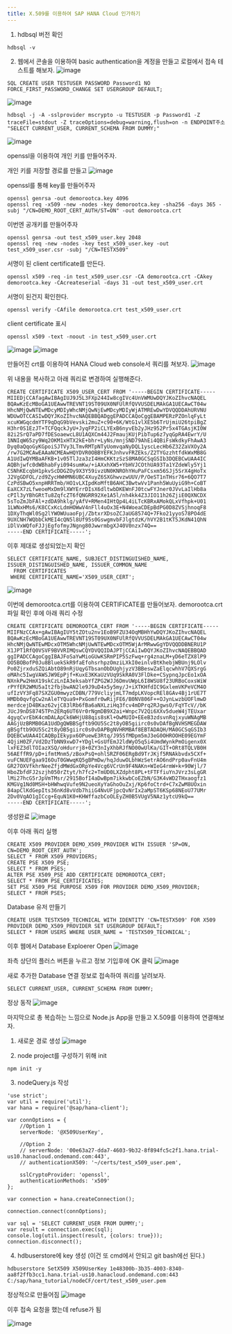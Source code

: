 ```yaml
---
title: X.509를 이용하여 SAP HANA Cloud 인가하기
---
```


1. hdbsql 버전 확인
```
hdbsql -v
```

2. 웹에서 콘솔을 이용하여 basic authentication을 계정을 만들고 로컬에서 접속 테스트를 해보자.
![image](https://github.com/BJSNuruhee/levelup/assets/88364980/34a2e6ee-7e70-4dfa-9311-76ad63a580e6)
```
SQL CREATE USER TESTUSER PASSWORD Password1 NO FORCE_FIRST_PASSWORD_CHANGE SET USERGROUP DEFAULT;
```
![image](https://github.com/BJSNuruhee/levelup/assets/88364980/428bb147-8a70-4916-9f3d-81e01c64fb2b)

```
hdbsql -j -A -sslprovider mscrypto -u TESTUSER -p Password1 -Z traceFile=stdout -Z traceOptions=debug=warning,flush=on -n ENDPOINT주소 "SELECT CURRENT_USER, CURRENT_SCHEMA FROM DUMMY;"
```

![image](https://github.com/BJSNuruhee/levelup/assets/88364980/f3ef39d8-983c-41c1-8d23-f07a66b2229a)

openssl을 이용하여 개인 키를 만들어주자.

개인 키를 저장할 경로를 만들고
![image](https://github.com/BJSNuruhee/levelup/assets/88364980/cf378701-1f18-4887-bdf1-dbd99aa31bca)

openssl를 통해 key를 만들어주자
```
openssl genrsa -out demorootca.key 4096
openssl req -x509 -new -nodes -key demorootca.key -sha256 -days 365 -subj "/CN=DEMO_ROOT_CERT_AUTH/ST=ON" -out demorootca.crt
```

이번엔 공개키를 만들어주자
```
openssl genrsa -out test_x509_user.key 2048
openssl req -new -nodes -key test_x509_user.key -out test_x509_user.csr -subj "/CN=TESTX509"

```

서명이 된 client certificate를 만든다.
```
openssl x509 -req -in test_x509_user.csr -CA demorootca.crt -CAkey demorootca.key -CAcreateserial -days 31 -out test_x509_user.crt
```

서명이 된건지 확인한다.
```
openssl verify -CAfile demorootca.crt test_x509_user.crt
```

client certificate 표시
```
openssl x509 -text -noout -in test_x509_user.crt
```

![image](https://github.com/BJSNuruhee/levelup/assets/88364980/e9c1b949-3172-4e38-8718-25a89ccc307c)
![image](https://github.com/BJSNuruhee/levelup/assets/88364980/c07e098a-aa14-46be-a506-c71e70a76a0f)

만들어진 crt를 이용하여 HANA Cloud web console서 쿼리를 쳐보자.
![image](https://github.com/BJSNuruhee/levelup/assets/88364980/4f53a988-5d68-4e13-bd9b-5a3af6e91c4a)

위 내용을 복사하고 아래 쿼리로 변경하여 실행해준다.

```
CREATE CERTIFICATE X509_USER_CERT FROM '-----BEGIN CERTIFICATE-----
MIIEDjCCAfagAwIBAgIUJ9J5L3FXp244Iw8cgIVc4UnVWMUwDQYJKoZIhvcNAQEL
BQAwKzEcMBoGA1UEAwwTREVNT19ST09UX0NFUlRfQVVUSDELMAkGA1UECAwCT04w
HhcNMjQwNTEwMDcyMDIyWhcNMjQwNjEwMDcyMDIyWjATMREwDwYDVQQDDAhURVNU
WDUwOTCCASIwDQYJKoZIhvcNAQEBBQADggEPADCCAQoCggEBAMPERzPZOnlqFyLt
xcuKWGqcdmYTF9qDqG9bVevski2muZ+c90+6K/WtG1vlXE5b6TrUjmiU26tpiBgZ
H3hr0S1EzJT+TCFQqckJyU+JyqFP2iCLYExB6nyvEb2yJHz952Pr5x4TGAsjKI0W
82i2SrQ7aPD7fDESoaewcL8U1AQXCm44J2FmaujKUjPibTup6z7yqGpRA4EwrY/U
1NNIqW65zy9Wq2OKM1xHTX2kE+bhr+LyNs/mnjSND79AhEi4QBiFsWkdkyFhAwA3
Dyq0aQqoGyKGpoiSJTVy3LTmvRMTpNTyUomvqaNyDQL1yscLecHb6Z32ZaVXOy2A
/rw7G2MCAwEAAaNCMEAwHQYDVR0OBBYEFKJnhvvFRZEks/Z2TYGzzhtfdkWxMB8G
A1UdIwQYMBaAFKB+1v05TlJza3zI4HmCKKtzSzS8MA0GCSqGSIb3DQEBCwUAA4IC
AQBhjwfc0dWBhabFyi094sumKw/+iAXxhXW5+YbHVJCOthUA93Ta1YZdeWly5Yj1
CSNhKEcqbH1pkvScDDGZOy9X3Y59ivzUN0KNROhYHuPaFCsxm56SJj5SrX4gHoTx
J2VgGDFOL/zd9ZycHWHMN6UBC4XuyZ6SXGhwvzwUUV/P/OeST1nTHsr76+6QO7T7
CzPdSBwO5xnpHRRTmb/HO1vLXIpdKoMftB6AHC3BwtwVv1Panh5WuUyiG9h+CoBT
EaXCX7zLfweoeMxDm9lXWYErrDIsX6dltwbDKEWnFJ0tcwFYJner0JVvLaIlHb8a
cPIl3yYBhGRtTu8ZqfcZT6fQNGRR92Xe1A5l/nh4kk4Z3JIO11h26ZjiE0QXNCDX
5sToZmJbFAl+zdDA9hklg/yAfV+RMen4IHtQp4L4iLTcKBRxAMokQLxVfhpk+U01
1LWNxHMs6/K8CCxKcLdmHOWwV4nFll4uOx3E+N4WoeaCDEpBdPG0D8ZVSjhnoqF8
1DXyThqWl0Sg2lYWOWUuaoFpj/ZbtxrXDsoZCJaUG8574Q+7Fko21yyoS78PO4dE
9UXCNH7WQbbCkMEI4cQN5l8Uf95s0GswgmvbFJlgtdzK/hVY2B1tKT5JKdN41QhN
iDlVxWQfoFJJjEgfofmyJNgng80JwwrmbgXJ40V0nzx74Q==
-----END CERTIFICATE-----';
```

이후 제대로 생성되었는지 확인
```
SELECT CERTIFICATE_NAME, SUBJECT_DISTINGUISHED_NAME, ISSUER_DISTINGUISHED_NAME, ISSUER_COMMON_NAME
  FROM CERTIFICATES
 WHERE CERTIFICATE_NAME='X509_USER_CERT';
 ```

 ![image](https://github.com/BJSNuruhee/levelup/assets/88364980/87a30987-5b99-408e-81c7-a842f95c9705)

이번에 demorootca.crt를 이용하여 CERTIFICATE를 만들어보자.
demorootca.crt 파일 확인 후에 아래 쿼리 수정
```
CREATE CERTIFICATE DEMOROOTCA_CERT FROM '-----BEGIN CERTIFICATE-----
MIIFNzCCAx+gAwIBAgIUY5tZOtu2nv1EoB9FZU34OqMBHhYwDQYJKoZIhvcNAQEL
BQAwKzEcMBoGA1UEAwwTREVNT19ST09UX0NFUlRfQVVUSDELMAkGA1UECAwCT04w
HhcNMjQwNTEwMDcxOTM5WhcNMjUwNTEwMDcxOTM5WjArMRwwGgYDVQQDDBNERU1P
X1JPT1RfQ0VSVF9BVVRIMQswCQYDVQQIDAJPTjCCAiIwDQYJKoZIhvcNAQEBBQAD
ggIPADCCAgoCggIBAJFoSaYwMioGUwKSRmPIP5SzFwq+rg4znaLM+yD6eTZX8lP9
OO5BOBofP0Ju8BluekSkR9faEfohsrhpzOmziLXkI0einlvBtKhebjWBUnj9LOlv
Po0ZjrxduSZQiAbtO89nRjUqyGTbsanObDUghjyzV3BBeswZaElqcwhhV7QXSrgG
oMAhc5IwgVAWSJW9EpPjf+KuxE3KKaUzVUq9SkRA0V3FlDke+CSypnqJpcEo1xOA
NXnkPw2HmX19skCzLnIA3eksabYfZPG2WJJ6DmvUWpL6I8WSU8f23URBoCoxsWiW
rPYfER2WMU5aIt2fbjbwAN2le9J9uD4x5y5my/J+iXTKHfdIC9GxlemVKPeVCM4O
ufIzVY3Fq87SXZGU0mwyzCDBN/779VcliyjmLT7mdpLKVopcREl8GAv4Bj1rUE7T
HMDb0qvfgCw2nAleTYQua9+PxGomfr0wRijFE6/B0NV806F++OJynLwzbUOFlmwD
merdcejD4BKaz62vjC83lRb6fBa6aNXLziHq3fcv4mDPrq2RJgwsO/FqYTcV//bK
JUcJ9nDS8745TPn2ERq6UT6Vr0rNgmDB9X2ai+Wnpc7V2Qi6XXv5dueW4jTEUxar
4gyqCvrEbK4cmDALApCk6WHjU88qis8sKl+OwMUIO+EEeB3zdsvnRqjxyuWNAgMB
AAGjUzBRMB0GA1UdDgQWBBSgftb9OU5Sc2t8yOB5giirc0s0vDAfBgNVHSMEGDAW
gBSgftb9OU5Sc2t8yOB5giirc0s0vDAPBgNVHRMBAf8EBTADAQH/MA0GCSqGSIb3
DQEBCwUAA4ICAQBpIEkypx6OPuewE3Rtq/J95SfMDpm5mJ3eG0OHROOHE09EGYmF
4QjiH0ZF/Vd2DzTbNN9xwD7+YDgl+GsUfEmJ2ldWyO5q5i4UmdWynkPmOigenx0X
lxFEZ3dlTOIazXSQ/oHdurrj8+0ZY3nIyXhbRJfNO00wUlKa/GIT+ORt8TQLVB0H
56AEffR9/pD+ifmtMnm5/zBoxPsQ+ohlSRZF06ERgBd9TrJKjf5RNAkbvdx5CXf+
vuFCNUEFgaa9I6OuT0GWwqKQ5gBPmDw/hqJduwOLbhWzSetrAO6ndPrp0avFnU4m
GR27OXVfkhrNeeZfjdMWdGxORpYe4Vcg6VCrUn9F4NAKn+WIeG4rmW+k+90Wjl/7
HboZbfdFJ2szjh050rZtyt/h7fc2+TmUD0LXZdpht8PL+tFTFfiuYnJVrz3sLgGR
lMi27hcG5rJpVmTMsr/2915BofI4aDwBpm7ikkwbCoEZbN/G3K4vWD2THxaogfz1
KMGVg1Nd0MSH+bHWhwqVufe9N2ueoXyYaGhoOuZxj/Kp6foCtrd+C7xZwM8UOxin
84apClKdGepIts36nKd8vVdb7hiiG4NvUFjpcQvNrIx2aMpST6KSp68NEoU77UMr
2Dv0VqAO1gICcg+EquN1K0+KHWffazbCoOLEyZH0B5VUgV5NAz1ytcU9kQ==
-----END CERTIFICATE-----';
```

생성완료
![image](https://github.com/BJSNuruhee/levelup/assets/88364980/5758a580-f307-469e-8d0f-fdbf99958d1b)

이후 아래 쿼리 실행
```
CREATE X509 PROVIDER DEMO_X509_PROVIDER WITH ISSUER 'SP=ON, CN=DEMO_ROOT_CERT_AUTH';
SELECT * FROM X509_PROVIDERS;
CREATE PSE X509_PSE;
SELECT * FROM PSES;
ALTER PSE X509_PSE ADD CERTIFICATE DEMOROOTCA_CERT;
SELECT * FROM PSE_CERTIFICATES;
SET PSE X509_PSE PURPOSE X509 FOR PROVIDER DEMO_X509_PROVIDER;
SELECT * FROM PSES;
```

Database 유저 만들기
```
CREATE USER TESTX509_TECHNICAL WITH IDENTITY 'CN=TESTX509' FOR X509 PROVIDER DEMO_X509_PROVIDER SET USERGROUP DEFAULT;
SELECT * FROM USERS WHERE USER_NAME = 'TESTX509_TECHNICAL';
```

이후 웹에서 Database Exploerer Open
![image](https://github.com/BJSNuruhee/levelup/assets/88364980/171c2c18-77e1-48a3-aba3-e279950bcbe6)

좌측 상단의 플러스 버튼을 누르고 정보 기입후에 OK 클릭
![image](https://github.com/BJSNuruhee/levelup/assets/88364980/74db8546-ec9e-4065-a789-80e1a4843b7d)

새로 추가한 Database 연결 정보로 접속하여 쿼리를 날려보자.

```
SELECT CURRENT_USER, CURRENT_SCHEMA FROM DUMMY;
```

정상 동작
![image](https://github.com/BJSNuruhee/levelup/assets/88364980/02e416ad-6db2-49ea-ab99-ba361895bf89)

마지막으로 총 복습하는 느낌으로 Node.js App을 만들고 X.509를 이용하여 연결해보자.

1. 새로운 경로 생성
![image](https://github.com/BJSNuruhee/levelup/assets/88364980/96fff250-94a2-4df8-b891-5705f3899654)

2. node project를 구성하기 위해 init
```
npm init -y
```

3. nodeQuery.js 작성
```
'use strict';
var util = require('util');
var hana = require('@sap/hana-client');

var connOptions = {
    //Option 1
    serverNode: '@X509UserKey',

    //Option 2
    // serverNode: '00e63a27-dda7-4603-9b32-8f894fc5c2f1.hana.trial-us10.hanacloud.ondemand.com:443',
    // authenticationX509: '~/certs/test_x509_user.pem',
    
    sslCryptoProvider: 'openssl',
    authenticationMethods: 'x509'
};

var connection = hana.createConnection();

connection.connect(connOptions);

var sql = 'SELECT CURRENT_USER FROM DUMMY;';
var result = connection.exec(sql);
console.log(util.inspect(result, {colors: true}));
connection.disconnect();
```

4. hdbuserstore에 key 생성 (이건 또 cmd에서 안되고 git bash에선 된다.)
```
hdbuserstore SetX509 X509UserKey 1e48300b-3b35-4003-8340-aa8f2ffb3cc1.hana.trial-us10.hanacloud.ondemand.com:443 C:/sap/hana_tutorial/nodeCF/cert/test_x509_user.pem
```
정상적으로 만들어짐
![image](https://github.com/BJSNuruhee/levelup/assets/88364980/255b2550-0ef1-4a18-b251-0ff750cf1447)

이후 접속 요청을 했는데 refuse가 됨

![image](https://github.com/BJSNuruhee/levelup/assets/88364980/1c5d2634-666d-4930-9d71-bc4b3a647031)